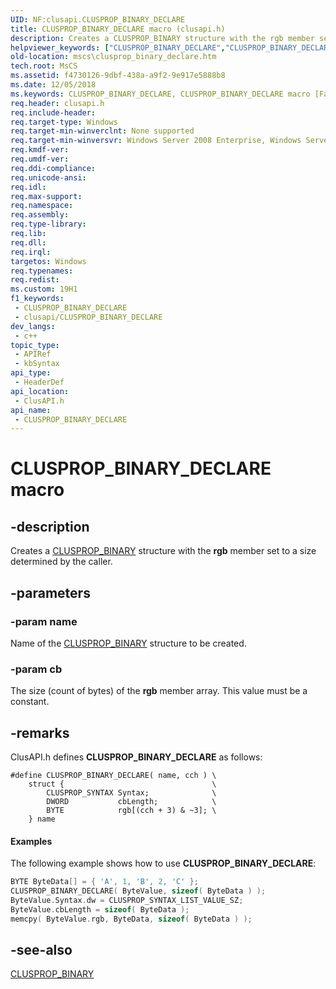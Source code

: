 ```yaml
---
UID: NF:clusapi.CLUSPROP_BINARY_DECLARE
title: CLUSPROP_BINARY_DECLARE macro (clusapi.h)
description: Creates a CLUSPROP_BINARY structure with the rgb member set to a size determined by the caller.
helpviewer_keywords: ["CLUSPROP_BINARY_DECLARE","CLUSPROP_BINARY_DECLARE macro [Failover Cluster]","_wolf_clusprop_binary_declare","clusapi/CLUSPROP_BINARY_DECLARE","mscs.clusprop_binary_declare"]
old-location: mscs\clusprop_binary_declare.htm
tech.root: MsCS
ms.assetid: f4730126-9dbf-438a-a9f2-9e917e5888b8
ms.date: 12/05/2018
ms.keywords: CLUSPROP_BINARY_DECLARE, CLUSPROP_BINARY_DECLARE macro [Failover Cluster], _wolf_clusprop_binary_declare, clusapi/CLUSPROP_BINARY_DECLARE, mscs.clusprop_binary_declare
req.header: clusapi.h
req.include-header: 
req.target-type: Windows
req.target-min-winverclnt: None supported
req.target-min-winversvr: Windows Server 2008 Enterprise, Windows Server 2008 Datacenter
req.kmdf-ver: 
req.umdf-ver: 
req.ddi-compliance: 
req.unicode-ansi: 
req.idl: 
req.max-support: 
req.namespace: 
req.assembly: 
req.type-library: 
req.lib: 
req.dll: 
req.irql: 
targetos: Windows
req.typenames: 
req.redist: 
ms.custom: 19H1
f1_keywords:
 - CLUSPROP_BINARY_DECLARE
 - clusapi/CLUSPROP_BINARY_DECLARE
dev_langs:
 - c++
topic_type:
 - APIRef
 - kbSyntax
api_type:
 - HeaderDef
api_location:
 - ClusAPI.h
api_name:
 - CLUSPROP_BINARY_DECLARE
---
```


# CLUSPROP_BINARY_DECLARE macro


## -description

Creates a  <a href="/previous-versions/windows/desktop/api/clusapi/ns-clusapi-clusprop_binary">CLUSPROP_BINARY</a> structure with the <b>rgb</b> member set to a size determined by the caller.

## -parameters

### -param name

Name of the  <a href="/previous-versions/windows/desktop/api/clusapi/ns-clusapi-clusprop_binary">CLUSPROP_BINARY</a> structure to be created.

### -param cb

The size (count of bytes) of the <b>rgb</b> member array. This value must be a constant.

## -remarks

ClusAPI.h defines  <b>CLUSPROP_BINARY_DECLARE</b> as follows:


``` syntax
#define CLUSPROP_BINARY_DECLARE( name, cch ) \
    struct {                                 \
        CLUSPROP_SYNTAX Syntax;              \
        DWORD           cbLength;            \
        BYTE            rgb[(cch + 3) & ~3]; \
    } name
```


#### Examples

The following example shows how to use  <b>CLUSPROP_BINARY_DECLARE</b>:


```cpp
BYTE ByteData[] = { 'A', 1, 'B', 2, 'C' };
CLUSPROP_BINARY_DECLARE( ByteValue, sizeof( ByteData ) );
ByteValue.Syntax.dw = CLUSPROP_SYNTAX_LIST_VALUE_SZ;
ByteValue.cbLength = sizeof( ByteData );
memcpy( ByteValue.rgb, ByteData, sizeof( ByteData ) );

```

## -see-also

<a href="/previous-versions/windows/desktop/api/clusapi/ns-clusapi-clusprop_binary">CLUSPROP_BINARY</a>
